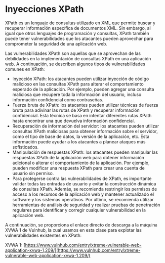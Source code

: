 # Inyecciones XPath

XPath es un lenguaje de consultas utilizado en XML que permite buscar y recuperar información específica de documentos XML. Sin embargo, al igual que otros lenguajes de programación y consultas, XPath también puede tener vulnerabilidades que los atacantes pueden aprovechar para comprometer la seguridad de una aplicación web.

Las vulnerabilidades XPath son aquellas que se aprovechan de las debilidades en la implementación de consultas XPath en una aplicación web. A continuación, se describen algunos tipos de vulnerabilidades comunes en XPath:

* Inyección XPath: los atacantes pueden utilizar inyección de código malicioso en las consultas XPath para alterar el comportamiento esperado de la aplicación. Por ejemplo, pueden agregar una consulta maliciosa que recupere toda la información del usuario, incluso información confidencial como contraseñas.
* Fuerza bruta de XPath: los atacantes pueden utilizar técnicas de fuerza bruta para adivinar las rutas de XPath y recuperar información confidencial. Esta técnica se basa en intentar diferentes rutas XPath hasta encontrar una que devuelva información confidencial.
* Recuperación de información del servidor: los atacantes pueden utilizar consultas XPath maliciosas para obtener información sobre el servidor, como el tipo de base de datos, la versión de la aplicación, etc. Esta información puede ayudar a los atacantes a planear ataques más sofisticados.
* Manipulación de respuestas XPath: los atacantes pueden manipular las respuestas XPath de la aplicación web para obtener información adicional o alterar el comportamiento de la aplicación. Por ejemplo, pueden modificar una respuesta XPath para crear una cuenta de usuario sin permiso.
* Para protegerse contra las vulnerabilidades de XPath, es importante validar todas las entradas de usuario y evitar la construcción dinámica de consultas XPath. Además, se recomienda restringir los permisos de acceso a los recursos de la aplicación web y mantener actualizado el software y los sistemas operativos. Por último, se recomienda utilizar herramientas de análisis de seguridad y realizar pruebas de penetración regulares para identificar y corregir cualquier vulnerabilidad en la aplicación web.

A continuación, se proporciona el enlace directo de descarga a la máquina XVWA 1 de Vulnhub, la cual usamos en esta clase para explotar las vulnerabilidades existentes en XPath:

XVWA 1: [https://www.vulnhub.com/entry/xtreme-vulnerable-web-application-xvwa-1,209/](https://www.vulnhub.com/entry/xtreme-vulnerable-web-application-xvwa-1,209/)

